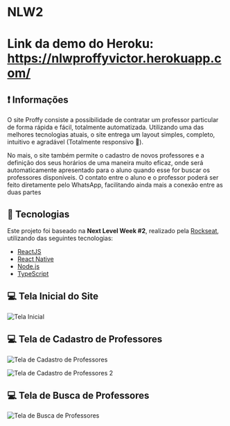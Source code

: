 # NLW2

# Link da demo do Heroku: https://nlwproffyvictor.herokuapp.com/

## :heavy_exclamation_mark: Informações

O site Proffy consiste a possibilidade de contratar um professor particular de forma rápida e fácil, totalmente automatizada. Utilizando uma das melhores tecnologias atuais, o site entrega um layout simples, completo, intuitivo e agradável (Totalmente responsivo :iphone:). </br>

No mais, o site também permite o cadastro de novos professores e a definição dos seus horários de uma maneira muito eficaz, onde será automaticamente apresentado para o aluno quando esse for buscar os professores disponíveis. 
O contato entre o aluno e o professor poderá ser feito diretamente pelo WhatsApp, facilitando ainda mais a conexão entre as duas partes


 ## :rocket: Tecnologias

Este projeto foi baseado na **Next Level Week #2**, realizado pela [Rockseat](https://rocketseat.com.br/), utilizando das seguintes tecnologias:

-  [ReactJS](https://reactjs.org/)
-  [React Native](https://reactnative.dev/)
-  [Node.js](https://nodejs.org/en/)
-  [TypeScript](https://www.typescriptlang.org/)
  
  
 
 ## :computer: Tela Inicial do Site
 
 ![Tela Inicial](https://github.com/VictorHugoBN/web/blob/master/githubfiles/TelaInicial.PNG)
 
 ## :computer: Tela de Cadastro de Professores
 
 ![Tela de Cadastro de Professores](https://github.com/VictorHugoBN/web/blob/master/githubfiles/CadastroProffy1.PNG)
 
 ![Tela de Cadastro de Professores 2](https://github.com/VictorHugoBN/web/blob/master/githubfiles/CadastroProffy2.PNG)
 
 ## :computer: Tela de Busca de Professores
 
 ![Tela de Busca de Professores](https://github.com/VictorHugoBN/web/blob/master/githubfiles/TelaProcuraProffy.PNG)
 
